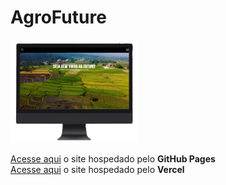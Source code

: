 <h1>AgroFuture </h1>
<div class="responsividade">
    <img src="img/.github/desktop.png" width="40%">
</div>


<a href="https://stonerainbow19.github.io/AgroFuture_2024/">Acesse aqui<a> o site hospedado pelo <strong>GitHub Pages</strong>
<br>
<a href="agro-future-2024.vercel.app/">Acesse aqui<a> o site hospedado pelo <strong>Vercel</strong>
